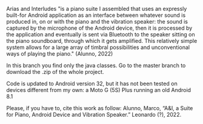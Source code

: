 Arias and Interludes "is a piano suite I assembled that uses an expressly built-for Android application as an interface between whatever sound is produced in, on or with the piano and the vibration speaker: the sound is captured by the microphone of the Android device, then it is processed by the application and eventually is sent via Bluetooth to the speaker sitting on the piano soundboard, through which it gets amplified. This relatively simple system allows for a large array of timbral possibilities and unconventional ways of playing the piano." (Alunno, 2022)

In this branch you find only the java classes. Go to the master branch to download the .zip of the whole project.

Code is updated to Android version 32, but it has not been tested on devices different from my own: a Moto G (5S) Plus running an old Android 8.1

Please, if you have to, cite this work as follow:
Alunno, Marco, “A&I, a Suite for Piano, Android Device and Vibration Speaker.” Leonardo (?), 2022.
